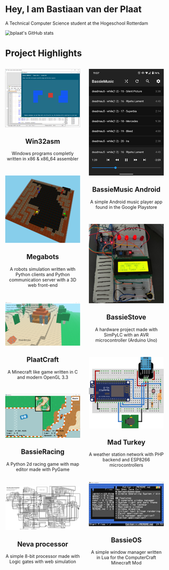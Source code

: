 # Hey, I am Bastiaan van der Plaat
A Technical Computer Science student at the Hogeschool Rotterdam

![bplaat's GitHub stats](https://github-readme-stats.vercel.app/api?username=bplaat&count_private=true&theme=dracula&show_icons=true)

# Project Highlights

<div style="display: flex; text-align: center;">
<div style="flex: 1; margin-right: 1em">

<a href="https://github.com/bplaat/win32asm" style="color: inherit; text-decoration: none;">

![Win32asm project image](images/win32asm.png)
## Win32asm
Windows programs completly written in x86 & x86_64 assembler

</a>
<br>

![Win32asm project image](images/megabots.png)
## Megabots
A robots simulation written with Python clients and Python communication server with a 3D web front-end

<br>

![PlaatCraft project image](images/plaatcraft.png)
## PlaatCraft
A Minecraft like game written in C and modern OpenGL 3.3

<br>

![BassieRacing project image](images/bassieracing.png)
## BassieRacing
A Python 2d racing game with map editor made with PyGame

<br>

![Neva processor project image](images/neva-processor.png)
## Neva processor
A simple 8-bit processor made with Logic gates with web simulation

</div>
<div style="flex: 1; margin-left: 1em">

![Win32asm project image](images/bassiemusic-android.png)
## BassieMusic Android
A simple Android music player app found in the Google Playstore

<br>

![Win32asm project image](images/bassiestove.jpg)
## BassieStove
A hardware project made with SimPyLC with an AVR microcontroller (Arduino Uno)

<br>

![Mad Turkey project image](images/mad-turkey.png)
## Mad Turkey
A weather station network with PHP backend and ESP8266 microcontrollers

<br>

![BassieOS project image](images/bassieos.png)
## BassieOS
A simple window manager written in Lua for the ComputerCraft Minecraft Mod

</div>
</div>
